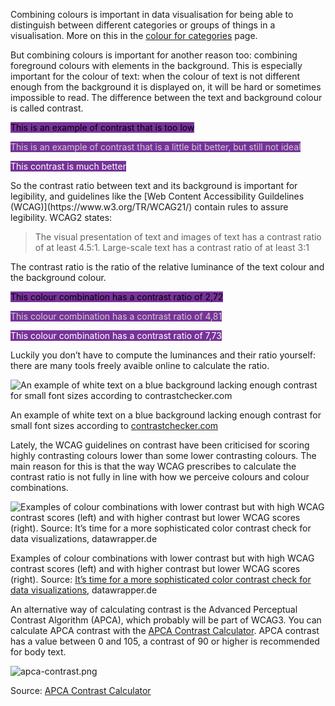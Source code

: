 Combining colours is important in data visualisation for being able to distinguish between different categories or groups of things in a visualisation. More on this in the <span class='internal-link'>[colour for categories](colour-for-categories)</span> page.

But combining colours is important for another reason too: combining foreground colours with elements in the background. This is especially important for the colour of text: when the colour of text is not different enough from the background it is displayed on, it will be hard or sometimes impossible to read. The difference between the text and background colour is called contrast.
<p>
<span class='coloured-span' style='background-color: #773399; color: #000000'>This is an example of contrast that is too low</span></p>
<p>
<span class='coloured-span' style='background-color: #773399; color: #CCCCCC'>This is an example of contrast that is a little bit better, but still not ideal</span></p>
<p>
<span class='coloured-span' style='background-color: #773399; color: #FFFFFF'>This contrast is much better</span>
</p>
So the contrast ratio between text and its background is important for legibility, and guidelines like the [Web Content Accessibility Guildelines (WCAG)](https://www.w3.org/TR/WCAG21/) contain rules to assure legibility. WCAG2 states:

> The visual presentation of text and images of text has a contrast ratio of at least 4.5:1. Large-scale text has a contrast ratio of at least 3:1
> 

The contrast ratio is the ratio of the relative luminance of the text colour and the background colour.
<p>
<span class='coloured-span' style='background-color: #773399; color: #000000'>This colour combination has a contrast ratio of 2,72</span>
</p>
<p>
<span class='coloured-span' style='background-color: #773399; color: #CCCCCC'>This colour combination has a contrast ratio of 4,81</span>
</p>
<p>
<span class='coloured-span' style='background-color: #773399; color: #FFFFFF'>This colour combination has a contrast ratio of 7,73</span>
</p>

Luckily you don’t have to compute the luminances and their ratio yourself: there are many tools freely avaible online to calculate the ratio.

![An example of white text on a blue background lacking enough contrast for small font sizes according to [contrastchecker.com](https://contrastchecker.com/)](Colour%20the%20basics%20a90e331756d2497aa8b2b3ce26b9e3de/contrastchecker.png)

An example of white text on a blue background lacking enough contrast for small font sizes according to [contrastchecker.com](https://contrastchecker.com/)

Lately, the WCAG guidelines on contrast have been criticised for scoring highly contrasting colours lower than some lower contrasting colours. The main reason for this is that the way WCAG prescribes to calculate the contrast ratio is not fully in line with how we perceive colours and colour combinations.

![Examples of colour combinations with lower contrast but with high WCAG contrast scores (left) and with higher contrast but lower WCAG scores (right). Source: [It’s time for a more sophisticated color contrast check for data visualizations](https://blog.datawrapper.de/color-contrast-check-data-vis-wcag-apca/), datawrapper.de](Colour%20the%20basics%20a90e331756d2497aa8b2b3ce26b9e3de/contrast-wcag-datawrapper.png)

Examples of colour combinations with lower contrast but with high WCAG contrast scores (left) and with higher contrast but lower WCAG scores (right). Source: [It’s time for a more sophisticated color contrast check for data visualizations](https://blog.datawrapper.de/color-contrast-check-data-vis-wcag-apca/), datawrapper.de

An alternative way of calculating contrast is the Advanced Perceptual Contrast Algorithm (APCA), which probably will be part of WCAG3. You can calculate APCA contrast with the [APCA Contrast Calculator](https://www.myndex.com/APCA/). APCA contrast has a value between 0 and 105, a contrast of 90 or higher is recommended for body text.

![apca-contrast.png](Colour%20the%20basics%20a90e331756d2497aa8b2b3ce26b9e3de/apca-contrast.png)

Source: [APCA Contrast Calculator](https://www.myndex.com/APCA/)